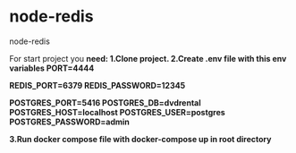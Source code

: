 # node-redis
node-redis

For start project you <b>need<b>:
1.Clone project.
2.Create .env file with this env variables
PORT=4444

REDIS_PORT=6379
REDIS_PASSWORD=12345

POSTGRES_PORT=5416
POSTGRES_DB=dvdrental
POSTGRES_HOST=localhost
POSTGRES_USER=postgres
POSTGRES_PASSWORD=admin

3.Run docker compose file with docker-compose up in root directory